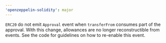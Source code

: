 ```yaml
---
'openzeppelin-solidity': major
---
```


`ERC20` do not emit `Approval` event when `transferFrom` consumes part of the approval. With this change, allowances are no longer reconstructible from events. See the code for guidelines on how to re-enable this event.
